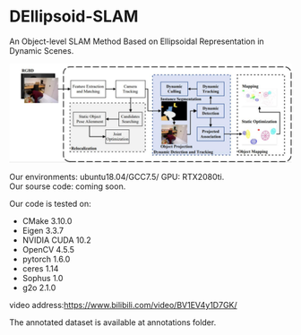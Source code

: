 # DEllipsoid-SLAM
An Object-level SLAM Method Based on Ellipsoidal Representation in Dynamic Scenes.

<div align="center">
  <img src="img/framework.jpg">
</div>

Our environments: ubuntu18.04/GCC7.5/ GPU: RTX2080ti.<br />
Our sourse code: coming soon.

Our code is tested on:
* CMake 3.10.0
* Eigen 3.3.7
* NVIDIA CUDA 10.2
* OpenCV 4.5.5
* pytorch 1.6.0
* ceres 1.14
* Sophus 1.0
* g2o 2.1.0

video address:https://www.bilibili.com/video/BV1EV4y1D7GK/<br />

The annotated dataset is available at annotations folder.
